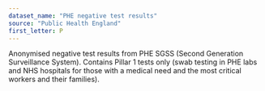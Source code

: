 ```yaml
---
dataset_name: "PHE negative test results"
source: "Public Health England"
first_letter: P
---
```

Anonymised negative test results from PHE SGSS (Second Generation Surveillance System). Contains Pillar 1 tests only (swab testing in PHE labs and NHS hospitals for those with a medical need and the most critical workers and their families).